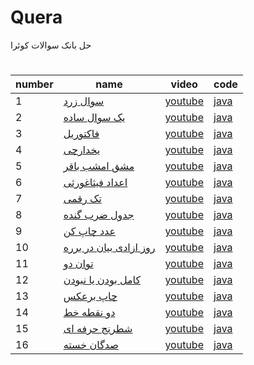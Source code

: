# Quera
حل بانک سوالات کوئرا

#

| number | name | video | code |
|-------|-----|------------|---------|
|   1    | [سوال زرد](https://quera.org/problemset/3537) | [youtube](لینک-ویدیو) | [java](https://github.com/snoou/Quera/blob/main/%D8%B3%D9%88%D8%A7%D9%84%20%D8%B2%D8%B1%D8%AF/Main.java) |
|   2    | [یک سوال ساده ](https://quera.org/problemset/2885) | [youtube](لینک-ویدیو) | [java](https://github.com/snoou/Quera/blob/main/%D8%B3%D9%88%D8%A7%D9%84%20%D8%B2%D8%B1%D8%AF/Main.java) |
|   3    | [فاکتوریل](https://quera.org/problemset/589?tab=description) | [youtube](لینک-ویدیو) | [java](https://github.com/snoou/Quera/blob/main/%D9%81%D8%A7%DA%A9%D8%AA%D9%88%D8%B1%DB%8C%D9%84/Main.java) |
|   4    | [یخدارچی](https://quera.org/problemset/3429?tab=description) | [youtube](لینک-ویدیو) | [java](https://github.com/snoou/Quera/blob/main/%DB%8C%D8%AE%D8%AF%D8%A7%D8%B1%DA%86%DB%8C/Main.java) |
|   5    | [مشق امشب باقر](https://quera.org/problemset/10230?tab=description) | [youtube](لینک-ویدیو) | [java](https://github.com/snoou/Quera/blob/main/%D9%85%D8%B4%D9%82%20%D8%A7%D9%85%D8%B4%D8%A8%20%D8%A8%D8%A7%D9%82%D8%B1/Main.java) |
|   6    | [اعداد فیثاغورثی](https://quera.org/problemset/280?tab=description) | [youtube](لینک-ویدیو) | [java](https://github.com/snoou/Quera/blob/main/%D8%A7%D8%B9%D8%AF%D8%A7%D8%AF%20%D9%81%DB%8C%D8%AB%D8%A7%D8%BA%D9%88%D8%B1%D8%AB%DB%8C/Main.java)|
|   7    | [تک رقمی](https://quera.org/problemset/3539?tab=description) | [youtube](لینک-ویدیو) | [java](https://github.com/snoou/Quera/blob/main/%D8%AA%DA%A9%20%D8%B1%D9%82%D9%85%DB%8C/Main.java)|
|   8    | [جدول ضرب گنده](https://quera.org/problemset/3409?tab=description) | [youtube](لینک-ویدیو) | [java](https://github.com/snoou/Quera/blob/main/%D8%AC%D8%AF%D9%88%D9%84%20%D8%B6%D8%B1%D8%A8%20%DA%AF%D9%86%D8%AF%D9%87/Main.java)|
|   9    | [عدد چاپ کن ](https://quera.org/problemset/9774?tab=description) | [youtube](لینک-ویدیو) | [java](https://github.com/snoou/Quera/blob/main/%D8%B9%D8%AF%D8%AF%20%DA%86%D8%A7%D9%BE%20%DA%A9%D9%86/m.java)|
|   10    | [روز ازادی بیان در برره ](https://quera.org/problemset/10162?tab=description) | [youtube](لینک-ویدیو) | [java](https://github.com/snoou/Quera/blob/main/%D8%B1%D9%88%D8%B2%20%D8%A2%D8%B2%D8%A7%D8%AF%DB%8C%20%D8%A8%DB%8C%D8%A7%D9%86%20%D8%AF%D8%B1%20%D8%A8%D8%B1%D8%B1%D9%87/Main.java)|
|   11    | [توان دو ](https://quera.org/problemset/616?tab=description) | [youtube](لینک-ویدیو) | [java](https://github.com/snoou/Quera/blob/main/%D8%AA%D9%88%D8%A7%D9%86%20%D8%AF%D9%88/Main.java)|
|   12    | [کامل بودن یا نبودن ](https://quera.org/problemset/282?tab=description) | [youtube](لینک-ویدیو) | [java](https://github.com/snoou/Quera/blob/main/%DA%A9%D8%A7%D9%85%D9%84%20%D8%A8%D9%88%D8%AF%D9%86%20%DB%8C%D8%A7%20%D9%86%D8%A8%D9%88%D8%AF%D9%86/Main.java)|
|   13    | [چاپ برعکس  ](https://quera.org/problemset/3405?tab=description) | [youtube](لینک-ویدیو) | [java](https://github.com/snoou/Quera/blob/main/%DA%86%D8%A7%D9%BE%20%D8%A8%D8%B1%D8%B9%DA%A9%D8%B3/Main.java)|
|   14    | [دو نقطه خط ](https://quera.org/problemset/3414?tab=description) | [youtube](لینک-ویدیو) | [java](https://github.com/snoou/Quera/blob/main/%D8%AF%D9%88%20%D9%86%D9%82%D8%B7%D9%87%20%D8%AE%D8%B7/Main.java)|
|   15    |[ شطرنج حرفه ای](https://quera.org/problemset/2636?tab=description) | [youtube](لینک-ویدیو) | [java](https://github.com/snoou/Quera/blob/main/%D8%B4%D8%B7%D8%B1%D9%86%D8%AC%20%D8%AD%D8%B1%D9%81%D9%87%20%D8%A7%DB%8C/Main.java)|
|   16    |[صدگان خسته](https://quera.org/problemset/3406) | [youtube](لینک-ویدیو) | [java](https://github.com/snoou/Quera/blob/main/%D8%B5%D8%AF%DA%AF%D8%A7%D9%86%20%D8%AE%D8%B3%D8%AA%D9%87/Main.java)|





